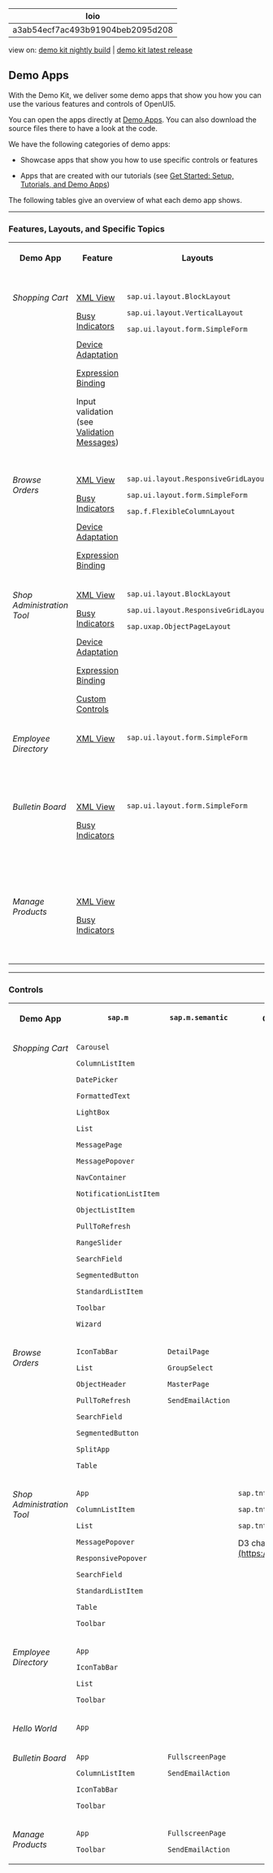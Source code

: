 <!-- loioa3ab54ecf7ac493b91904beb2095d208 -->

| loio |
| -----|
| a3ab54ecf7ac493b91904beb2095d208 |

<div id="loio">

view on: [demo kit nightly build](https://openui5nightly.hana.ondemand.com/#/topic/a3ab54ecf7ac493b91904beb2095d208) | [demo kit latest release](https://openui5.hana.ondemand.com/#/topic/a3ab54ecf7ac493b91904beb2095d208)</div>

## Demo Apps

With the Demo Kit, we deliver some demo apps that show you how you can use the various features and controls of OpenUI5.

You can open the apps directly at [Demo Apps](https://openui5.hana.ondemand.com/#demoapps.html). You can also download the source files there to have a look at the code.

We have the following categories of demo apps:

-   Showcase apps that show you how to use specific controls or features

-   Apps that are created with our tutorials \(see [Get Started: Setup, Tutorials, and Demo Apps](Get_Started_Setup_Tutorials_and_Demo_Apps_8b49fc1.md)\)


The following tables give an overview of what each demo app shows.

***

<a name="loioa3ab54ecf7ac493b91904beb2095d208__section_jyz_br2_j1b"/>

### Features, Layouts, and Specific Topics


<table>
<tr>
<th valign="top">

Demo App



</th>
<th valign="top">

Feature



</th>
<th valign="top">

Layouts



</th>
<th valign="top">

Specific Topic



</th>
</tr>
<tr>
<td valign="top">

*Shopping Cart*



</td>
<td valign="top">

[XML View](XML_View_91f2928.md)

[Busy Indicators](Busy_Indicators_0dd2110.md)

[Device Adaptation](Device_Adaptation_Using_Device_Models_for_Your_App_8dbd35e.md)

[Expression Binding](Expression_Binding_daf6852.md)

Input validation \(see [Validation Messages](Validation_Messages_a90d93d.md)\)



</td>
<td valign="top">

`sap.ui.layout.BlockLayout`

`sap.ui.layout.VerticalLayout`

`sap.ui.layout.form.SimpleForm`



</td>
<td valign="top">

Filtering, custom filter

Sorting

Formatting

[Behavior-driven Development with Gherkin](Behavior_driven_Development_with_Gherkin_45ac9f1.md)

[Mock Server](Mock_Server_69d3cbd.md) \(OData V2\)

Local storage



</td>
</tr>
<tr>
<td valign="top">

*Browse Orders*



</td>
<td valign="top">

[XML View](XML_View_91f2928.md)

[Busy Indicators](Busy_Indicators_0dd2110.md)

[Device Adaptation](Device_Adaptation_Using_Device_Models_for_Your_App_8dbd35e.md)

[Expression Binding](Expression_Binding_daf6852.md)



</td>
<td valign="top">

`sap.ui.layout.ResponsiveGridLayout`

`sap.ui.layout.form.SimpleForm`

`sap.f.FlexibleColumnLayout`



</td>
<td valign="top">

Sorting

Grouping

Formatting

[Mock Server](Mock_Server_69d3cbd.md) \(OData V2\)



</td>
</tr>
<tr>
<td valign="top">

*Shop Administration Tool*



</td>
<td valign="top">

[XML View](XML_View_91f2928.md)

[Busy Indicators](Busy_Indicators_0dd2110.md)

[Device Adaptation](Device_Adaptation_Using_Device_Models_for_Your_App_8dbd35e.md)

[Expression Binding](Expression_Binding_daf6852.md)

[Custom Controls](Developing_Controls_8dcab00.md)



</td>
<td valign="top">

`sap.ui.layout.BlockLayout`

`sap.ui.layout.ResponsiveGridLayout`

`sap.uxap.ObjectPageLayout`



</td>
<td valign="top">

Formatting



</td>
</tr>
<tr>
<td valign="top">

*Employee Directory*



</td>
<td valign="top">

[XML View](XML_View_91f2928.md)



</td>
<td valign="top">

`sap.ui.layout.form.SimpleForm`



</td>
<td valign="top">

[Mock Server](Mock_Server_69d3cbd.md) \(OData V2\)

[Routing and Navigation](Routing_and_Navigation_3d18f20.md)



</td>
</tr>
<tr>
<td valign="top">

*Bulletin Board*



</td>
<td valign="top">

[XML View](XML_View_91f2928.md)

[Busy Indicators](Busy_Indicators_0dd2110.md)



</td>
<td valign="top">

`sap.ui.layout.form.SimpleForm`



</td>
<td valign="top">

Sorting

Formatting

[Mock Server](Mock_Server_69d3cbd.md) \(OData V2\)

Custom type



</td>
</tr>
<tr>
<td valign="top">

*Manage Products*



</td>
<td valign="top">

[XML View](XML_View_91f2928.md)

[Busy Indicators](Busy_Indicators_0dd2110.md)



</td>
<td valign="top">



</td>
<td valign="top">

Sorting

Formatting

[Mock Server](Mock_Server_69d3cbd.md) \(OData V2\)



</td>
</tr>
</table>

***

<a name="loioa3ab54ecf7ac493b91904beb2095d208__section_cp4_nd2_j1b"/>

### Controls


<table>
<tr>
<th valign="top">

Demo App



</th>
<th valign="top">

`sap.m`



</th>
<th valign="top">

`sap.m.semantic`



</th>
<th valign="top">

Other Libraries



</th>
</tr>
<tr>
<td valign="top">

*Shopping Cart*



</td>
<td valign="top">

`Carousel`

`ColumnListItem`

`DatePicker`

`FormattedText`

`LightBox`

`List`

`MessagePage`

`MessagePopover`

`NavContainer`

`NotificationListItem`

`ObjectListItem`

`PullToRefresh`

`RangeSlider`

`SearchField`

`SegmentedButton`

`StandardListItem`

`Toolbar`

`Wizard`



</td>
<td valign="top">

 



</td>
<td valign="top">

 



</td>
</tr>
<tr>
<td valign="top">

*Browse Orders*



</td>
<td valign="top">

`IconTabBar`

`List`

`ObjectHeader`

`PullToRefresh`

`SearchField`

`SegmentedButton`

`SplitApp`

`Table`



</td>
<td valign="top">

`DetailPage`

`GroupSelect`

`MasterPage`

`SendEmailAction`



</td>
<td valign="top">

 



</td>
</tr>
<tr>
<td valign="top">

*Shop Administration Tool*



</td>
<td valign="top">

`App`

`ColumnListItem`

`List`

`MessagePopover`

`ResponsivePopover`

`SearchField`

`StandardListItem`

`Table`

`Toolbar`



</td>
<td valign="top">



</td>
<td valign="top">

`sap.tnt.NavigationListItem`

`sap.tnt.ToolHeader`

`sap.tnt.ToolPage`

D3 charts \([https://d3js.org](https://d3js.org)\)



</td>
</tr>
<tr>
<td valign="top">

*Employee Directory*



</td>
<td valign="top">

`App`

`IconTabBar`

`List`

`Toolbar`



</td>
<td valign="top">



</td>
<td valign="top">

 



</td>
</tr>
<tr>
<td valign="top">

*Hello World*



</td>
<td valign="top">

`App`



</td>
<td valign="top">



</td>
<td valign="top">



</td>
</tr>
<tr>
<td valign="top">

*Bulletin Board*



</td>
<td valign="top">

`App`

`ColumnListItem`

`IconTabBar`

`Toolbar`



</td>
<td valign="top">

`FullscreenPage`

`SendEmailAction`



</td>
<td valign="top">

 



</td>
</tr>
<tr>
<td valign="top">

*Manage Products*



</td>
<td valign="top">

`App`

`Toolbar`



</td>
<td valign="top">

`FullscreenPage`

`SendEmailAction`



</td>
<td valign="top">



</td>
</tr>
</table>


